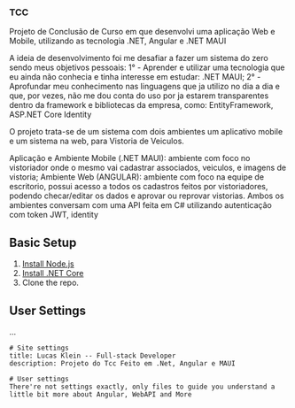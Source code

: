 ### TCC
Projeto de Conclusão de Curso em que desenvolvi uma aplicação Web e Mobile, utilizando as tecnologia .NET, Angular e .NET MAUI

A ideia de desenvolvimento foi me desafiar a fazer um sistema do zero sendo meus objetivos pessoais:
1° - Aprender e utilizar uma tecnologia que eu ainda não conhecia e tinha interesse em estudar: .NET MAUI;
2° - Aprofundar meu conhecimento nas linguagens que ja utilizo no dia a dia e que, por vezes, não me dou conta do uso por ja estarem transparentes dentro da framework e bibliotecas da empresa, como: EntityFramework, ASP.NET Core Identity

O projeto trata-se de um sistema com dois ambientes um aplicativo mobile e um sistema na web, para Vistoria de Veiculos.

Aplicação e Ambiente Mobile (.NET MAUI): ambiente com foco no vistoriador onde o mesmo vai cadastrar associados, veiculos, e imagens de vistoria;
Ambiente Web (ANGULAR): ambiente com foco na equipe de escritorio, possui acesso a todos os cadastros feitos por vistoriadores, podendo checar/editar os dados e aprovar ou reprovar vistorias.
Ambos os ambientes conversam com uma API feita em C# utilizando autenticação com token JWT, identity

## Basic Setup

1. [Install Node.js](https://nodejs.org/)
1. [Install .NET Core](https://dotnet.microsoft.com/download/)
3. Clone the repo.

## User Settings
...

```
# Site settings
title: Lucas Klein -- Full-stack Developer
description: Projeto do Tcc Feito em .Net, Angular e MAUI

# User settings
There're not settings exactly, only files to guide you understand a little bit more about Angular, WebAPI and More
```
